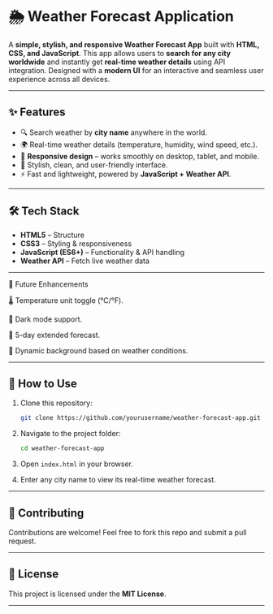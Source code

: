 

# 🌦️ Weather Forecast Application

A **simple, stylish, and responsive Weather Forecast App** built with **HTML, CSS, and JavaScript**. This app allows users to **search for any city worldwide** and instantly get **real-time weather details** using API integration. Designed with a **modern UI** for an interactive and seamless user experience across all devices.

---

## ✨ Features

* 🔍 Search weather by **city name** anywhere in the world.
* 🌍 Real-time weather details (temperature, humidity, wind speed, etc.).
* 📱 **Responsive design** – works smoothly on desktop, tablet, and mobile.
* 🎨 Stylish, clean, and user-friendly interface.
* ⚡ Fast and lightweight, powered by **JavaScript + Weather API**.

---

## 🛠️ Tech Stack

* **HTML5** – Structure
* **CSS3** – Styling & responsiveness
* **JavaScript (ES6+)** – Functionality & API handling
* **Weather API** – Fetch live weather data

---

📌 Future Enhancements

🌡️ Temperature unit toggle (°C/°F).

🎨 Dark mode support.

📅 5-day extended forecast.

🌆 Dynamic background based on weather conditions.

---

## 🚀 How to Use

1. Clone this repository:

   ```bash
   git clone https://github.com/yourusername/weather-forecast-app.git
   ```
2. Navigate to the project folder:

   ```bash
   cd weather-forecast-app
   ```
3. Open `index.html` in your browser.
4. Enter any city name to view its real-time weather forecast.

---

## 🤝 Contributing

Contributions are welcome! Feel free to fork this repo and submit a pull request.

---

## 📜 License

This project is licensed under the **MIT License**.

---


